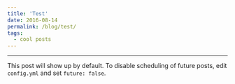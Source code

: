 ```yaml
---
title: 'Test'
date: 2016-08-14
permalink: /blog/test/
tags:
  - cool posts
---
```

---

This post will show up by default. To disable scheduling of future posts, edit `config.yml` and set `future: false`. 